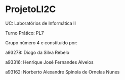 # ProjetoLI2C

UC: Laboratórios de Informática II

Turno Prático: PL7

Grupo número 4 e constituído por:

a93278: Diogo da Silva Rebelo

a93316: Henrique José Fernandes Alvelos

a93162: Norberto Alexandre Spínola de Ornelas Nunes
